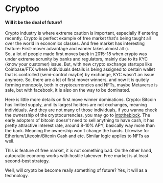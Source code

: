 # Cryptoo

#### Will it be the deal of future?

Crypto industry is where extreme caution is important, especially if entering recently. Crypto is perfect example of free market that's being taught all over the world in economics classes. And free market has interesting feature: First-mover advantage and winner takes almost all :).  
So, a lot of people made first moves back in 2015-18 when crypto was under extreme scrunity by banks and regulators, mainly due to its KYC (know your customer) issue. But, with new crypto exchange startups like Coinbase/FTX where individuals details is being assigned to certain wallet that is controlled (semi-control maybe) by exchange, KYC wasn't an issue anymore. So, there are a lot of first mover winners, and now it is quitely forming monopoly, both in cryptocurrencies and NFTs, maybe Metaverse is safe, but with facebook, it is also on the way to be dominated.  

Here is little more details on first move winner dominations. Crypto: Bitcoin has limited supply, and its largest holders are not exchanges, meaning individuals. And they are not many of those individuals, if you wanna check the ownership of the cryptocurrencies, you may go to [intotheblock](https://app.intotheblock.com/coin/BTC). The early adopters of bitcoin doesn't need to sell anything to have cash, it has pretty attractive interest rate, around 8-10% APY, basically way more than the bank. Meaning the ownership won't change the hands. Likewise for Etherium/Litecoin/Bitcoin Cash and etc. Similar logic applies to NFTs as well.   

This is feature of free market, it is not something bad. On the other hand, autocratic economy works with hostile takeover. Free market is at least second-best strategy.

Well, will crypto be become really something of future? Yes, it will as a technology. 

